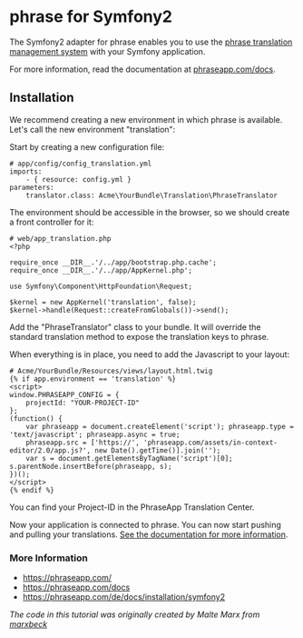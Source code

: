 # phrase for Symfony2

The Symfony2 adapter for phrase enables you to use the [phrase translation management system](https://phraseapp.com) with your Symfony application.

For more information, read the documentation at [phraseapp.com/docs](https://phraseapp.com/docs).

## Installation ##

We recommend creating a new environment in which phrase is available. Let's call the new environment "translation":

Start by creating a new configuration file:

    # app/config/config_translation.yml
    imports:
        - { resource: config.yml }
    parameters:
        translator.class: Acme\YourBundle\Translation\PhraseTranslator

The environment should be accessible in the browser, so we should create a front controller for it:

    # web/app_translation.php
    <?php 

    require_once __DIR__.'/../app/bootstrap.php.cache';
    require_once __DIR__.'/../app/AppKernel.php';

    use Symfony\Component\HttpFoundation\Request;

    $kernel = new AppKernel('translation', false);
    $kernel->handle(Request::createFromGlobals())->send();
    
Add the "PhraseTranslator" class to your bundle. It will override the standard translation method to expose the translation keys to phrase.

When everything is in place, you need to add the Javascript to your layout:

    # Acme/YourBundle/Resources/views/layout.html.twig
    {% if app.environment == 'translation' %}
    <script>
    window.PHRASEAPP_CONFIG = {
        projectId: "YOUR-PROJECT-ID"
    };
    (function() {
        var phraseapp = document.createElement('script'); phraseapp.type = 'text/javascript'; phraseapp.async = true;
        phraseapp.src = ['https://', 'phraseapp.com/assets/in-context-editor/2.0/app.js?', new Date().getTime()].join('');
        var s = document.getElementsByTagName('script')[0]; s.parentNode.insertBefore(phraseapp, s);
    })();
    </script>
    {% endif %}
    
You can find your Project-ID in the PhraseApp Translation Center.

Now your application is connected to phrase. You can now start pushing and pulling your translations. [See the documentation for more information](https://phraseapp.com/docs).

### More Information ###

* https://phraseapp.com/
* https://phraseapp.com/docs
* https://phraseapp.com/de/docs/installation/symfony2

*The code in this tutorial was originally created by Malte Marx from [marxbeck](http://www.marxbeck.de)*
